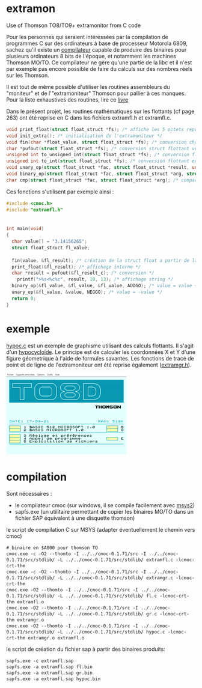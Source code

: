 # extramon
Use of Thomson TO8/TO9+ extramonitor from C code

Pour les personnes qui seraient intéressées par la compilation de programmes C sur des ordinateurs à base de processeur Motorola 6809, sachez qu'il existe un [compilateur](http://perso.b2b2c.ca/~sarrazip/dev/cmoc.html) capable de produire des binaires pour plusieurs ordinateurs 8 bits de l'époque, et notamment les machines Thomson MO/TO.
Ce compilateur ne gère qu'une partie de la libc et il n'est par exemple pas encore possible de faire du calculs sur des nombres réels sur les Thomson.

Il est tout de même possible d'utiliser les routines assembleurs du "moniteur" et de l'"extramoniteur" Thomson pour pallier à ces manques.
Pour la liste exhaustives des routines, lire ce [livre](https://github.com/rodolphe74/extramon/blob/main/to8.pdf)

Dans le présent projet, les routines mathématiques sur les flottants (cf page 263) ont été reprise en C dans les fichiers extramfl.h et extramfl.c.

```c
void print_float(struct float_struct *fs); /* affiche les 5 octets représentant le flottant */
void init_extra(); /* initialisation de l'extramoniteur */
void fin(char *float_value, struct float_struct *fs); /* conversion chaine de car vers struct flottant */
char *pufout(struct float_struct *fs); /* conversion struct flottant vers chaine de car */
unsigned int to_unsigned_int(struct float_struct *fs); /* conversion flottant en entier non signé */
unsigned int to_int(struct float_struct *fs); /* conversion flottant en entier signé */
void unary_op(struct float_struct *fac, struct float_struct *result, unsigned char op); /* operation unaire */
void binary_op(struct float_struct *fac, struct float_struct *arg, struct float_struct *result, unsigned char op); /* operation binaire */
char cmp(struct float_struct *fac, struct float_struct *arg); /* comparaison de 2 flottants */
```

Ces fonctions s'utilisent par exemple ainsi :

```c
#include <cmoc.h>
#include "extramfl.h"


int main(void)
{
  char value[] = "3.14156265";
  struct float_struct fl_value;
  
  fin(value, &fl_result); /* création de la struct float a partir de la chaine */
  print_float(&fl_result); /* affichage interne */
  char *result = pufout(&fl_result_c); /* conversion */
	printf(">%s<%c%c", result, 10, 13); /* affichage string */
  binary_op(&fl_value, &fl_value, &fl_value, ADDGO); /* value = value + value */
  unary_op(&fl_value, &value, NEGGO); /* value = -value */
  return 0;
}
```

# exemple
[hypoc.c](hypoc.c) est un exemple de graphisme utilisant des calculs flottants. Il s'agit d'un [hypocycloïde](https://fr.wikipedia.org/wiki/Hypocyclo%C3%AFde).
Le principe est de calculer les coordonnées X et Y d'une figure géometrique à l'aide de formules savantes. Les fonctions de tracé de point et de ligne de l'extramoniteur ont été reprise également ([extramgr.h](extramgr.h)).

![](float.gif)

# compilation
Sont nécessaires :
* le compilateur cmoc (sur windows, il se compile facilement avec [msys2](https://www.msys2.org/))
* sapfs.exe (un utilitaire permettant de copier les binaires MO/TO dans un fichier SAP équivalent à une disquette thomson)

le script de compilation C sur MSYS (adapter éventuellement le chemin vers cmoc)
```shell
# binaire en $A000 pour thomson TO
cmoc.exe -c -O2 --thomto -I ../../cmoc-0.1.71/src -I ../../cmoc-0.1.71/src/stdlib/ -L ../../cmoc-0.1.71/src/stdlib/ extramfl.c -lcmoc-crt-thm
cmoc.exe -c -O2 --thomto -I ../../cmoc-0.1.71/src -I ../../cmoc-0.1.71/src/stdlib/ -L ../../cmoc-0.1.71/src/stdlib/ extramgr.c -lcmoc-crt-thm
cmoc.exe -O2 --thomto -I ../../cmoc-0.1.71/src -I ../../cmoc-0.1.71/src/stdlib/ -L ../../cmoc-0.1.71/src/stdlib/ fl.c -lcmoc-crt-thm extramfl.o
cmoc.exe -O2 --thomto -I ../../cmoc-0.1.71/src -I ../../cmoc-0.1.71/src/stdlib/ -L ../../cmoc-0.1.71/src/stdlib/ gr.c -lcmoc-crt-thm extramgr.o
cmoc.exe -O2 --thomto -I ../../cmoc-0.1.71/src -I ../../cmoc-0.1.71/src/stdlib/ -L ../../cmoc-0.1.71/src/stdlib/ hypoc.c -lcmoc-crt-thm extramgr.o extramfl.o
```

le script de création du fichier sap à partir des binaires produits:
```shell
sapfs.exe -c extramfl.sap
sapfs.exe -a extramfl.sap fl.bin
sapfs.exe -a extramfl.sap gr.bin
sapfs.exe -a extramfl.sap hypoc.bin
```
